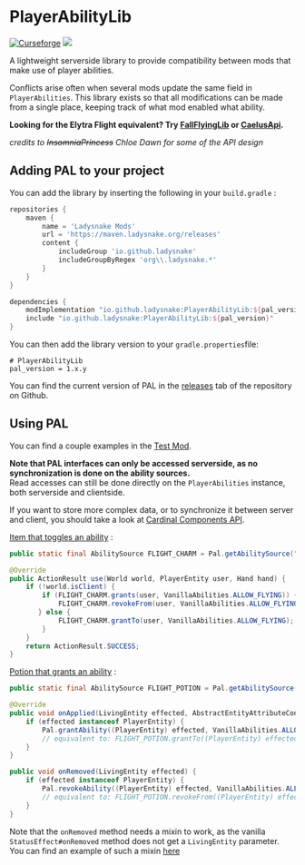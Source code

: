 # PlayerAbilityLib

[![Curseforge](https://curse.nikky.moe/api/img/359522?logo)](https://www.curseforge.com/projects/359522) [![](https://jitpack.io/v/Ladysnake/PlayerAbilityLib.svg)](https://jitpack.io/#Ladysnake/PlayerAbilityLib)

A lightweight serverside library to provide compatibility between mods that make use of player abilities.

Conflicts arise often when several mods update the same field in `PlayerAbilities`. This library exists so that
all modifications can be made from a single place, keeping track of what mod enabled what ability.

**Looking for the Elytra Flight equivalent? Try [FallFlyingLib](https://github.com/adriantodt/FallFlyingLib) or [CaelusApi](https://github.com/TheIllusiveC4/Caelus).**

*credits to ~~InsomniaPrincess~~ Chloe Dawn for some of the API design*

## Adding PAL to your project

You can add the library by inserting the following in your `build.gradle` :

```gradle
repositories {
    maven {
        name = 'Ladysnake Mods'
        url = 'https://maven.ladysnake.org/releases'
        content {
            includeGroup 'io.github.ladysnake'
            includeGroupByRegex 'org\\.ladysnake.*'
        }
    }
}

dependencies {
    modImplementation "io.github.ladysnake:PlayerAbilityLib:${pal_version}"
    include "io.github.ladysnake:PlayerAbilityLib:${pal_version}"
}
```

You can then add the library version to your `gradle.properties`file:

```properties
# PlayerAbilityLib
pal_version = 1.x.y
```

You can find the current version of PAL in the [releases](https://github.com/Ladysnake/PlayerAbilityLib/releases) tab of the repository on Github.

## Using PAL

You can find a couple examples in the [Test Mod](https://github.com/Ladysnake/PlayerAbilityLib/tree/master/src/testmod/java/io/github/ladysnake/paltest).

**Note that PAL interfaces can only be accessed serverside, as no synchronization is done on the ability sources.**  
Read accesses can still be done directly on the `PlayerAbilities` instance, both serverside and clientside.

If you want to store more complex data, or to synchronize it between server and client,
you should take a look at [Cardinal Components API](https://github.com/OnyxStudios/Cardinal-Components-API).

[Item that toggles an ability](https://github.com/Ladysnake/PlayerAbilityLib/blob/master/src/testmod/java/io/github/ladysnake/paltest/AbilityToggleItem.java) :
```java
public static final AbilitySource FLIGHT_CHARM = Pal.getAbilitySource("mymod", "flight_charm");  // works like an identifier

@Override
public ActionResult use(World world, PlayerEntity user, Hand hand) {
    if (!world.isClient) {
        if (FLIGHT_CHARM.grants(user, VanillaAbilities.ALLOW_FLYING)) { // check whether the source is granting the ability
            FLIGHT_CHARM.revokeFrom(user, VanillaAbilities.ALLOW_FLYING); // if it is, revoke it
       } else {
            FLIGHT_CHARM.grantTo(user, VanillaAbilities.ALLOW_FLYING);  // otherwise, grant it
        }
    }
    return ActionResult.SUCCESS;
}
```

[Potion that grants an ability](https://github.com/Ladysnake/PlayerAbilityLib/blob/master/src/testmod/java/io/github/ladysnake/paltest/FlightEffect.java) :
```java
public static final AbilitySource FLIGHT_POTION = Pal.getAbilitySource("mymod", "flight_potion");

@Override
public void onApplied(LivingEntity effected, AbstractEntityAttributeContainer attributes, int amplifier) {
    if (effected instanceof PlayerEntity) {
        Pal.grantAbility((PlayerEntity) effected, VanillaAbilities.ALLOW_FLYING, FLIGHT_POTION);
        // equivalent to: FLIGHT_POTION.grantTo((PlayerEntity) effected, VanillaAbilities.ALLOW_FLYING);
    }
}

public void onRemoved(LivingEntity effected) {
    if (effected instanceof PlayerEntity) {
        Pal.revokeAbility((PlayerEntity) effected, VanillaAbilities.ALLOW_FLYING, FLIGHT_POTION);
        // equivalent to: FLIGHT_POTION.revokeFrom((PlayerEntity) effected, VanillaAbilities.ALLOW_FLYING);
    }
}
```
Note that the `onRemoved` method needs a mixin to work, as the vanilla `StatusEffect#onRemoved` method does not get a `LivingEntity` parameter.
You can find an example of such a mixin [here](https://github.com/Ladysnake/PlayerAbilityLib/blob/master/src/testmod/java/io/github/ladysnake/paltest/mixin/LivingEntityMixin.java)
